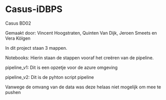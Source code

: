 # Casus-iDBPS
Casus BD02

Gemaakt door: Vincent Hoogstraten, Quinten Van Dijk, Jeroen Smeets en Vera Kölgen

In dit project staan 3 mappen. 

Notebooks: Hierin staan de stappen vooraf het creëren van de pipeline.

pipeline_v1: Dit is een opzetje voor de azure omgeving

pipeline_v2: Dit is de pyhton script pipeline

Vanwege de omvang van de data was deze helaas niet mogelijk om mee te pushen
